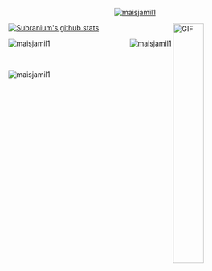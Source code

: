 <p align="center" > <a href="https://github.com/ryo-ma/github-profile-trophy"><img  src="https://github-profile-trophy.vercel.app/?username=maisjamil1" alt="maisjamil1" /></a> </p>

[![Subranium's github stats](https://github-readme-stats.vercel.app/api?username=maisjamil1&show_icons=true&theme=default&include_all_commits=true&hide=issues&layout=compact)](https://github.com/anuraghazra/github-readme-stats)
<img align="right" width="35%" alt="GIF" src="https://c.tenor.com/Lg1oHSDcG24AAAAC/cat-shades.gif" /> 
<p><img align="left" src="https://github-readme-streak-stats.herokuapp.com/?user=maisjamil1&" alt="maisjamil1" /></p>

<p align="right"> <a href="https://github.com/ryo-ma/github-profile-trophy"><img src="https://github-readme-stats.vercel.app/api/top-langs/?username=maisjamil1&layout=compact&show_icons=true&theme=default" alt="maisjamil1" /></a> </p>




<br/>
<p align="left"> <img src="https://komarev.com/ghpvc/?username=maisjamil1&label=Profile%20views&color=0e75b6&style=flat" alt="maisjamil1" /> </p>

